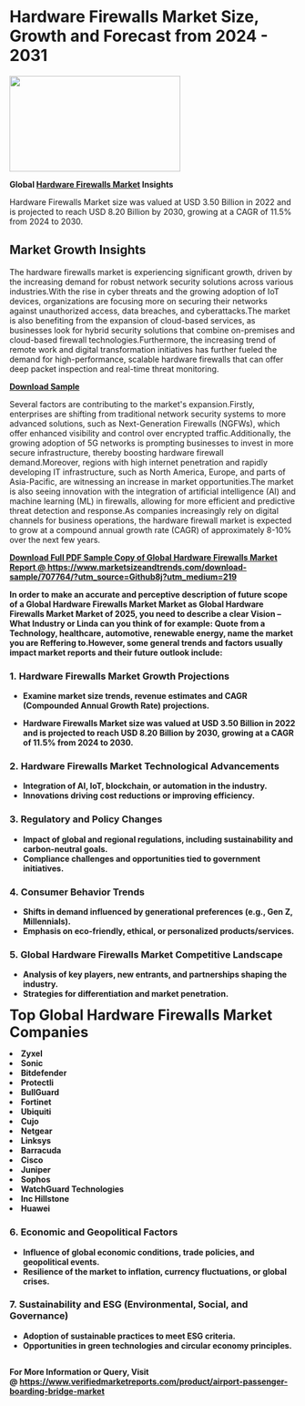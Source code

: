 <H1>Hardware Firewalls Market Size, Growth and Forecast from 2024 - 2031</H1><img class="aligncenter size-medium wp-image-584254" src="https://thirdeyenews.in/wp-content/uploads/2024/09/Global-Market-Research-300x168.jpeg" alt="" width="300" height="168" /><p><strong>Global&nbsp;<a href="https://www.marketsizeandtrends.com/download-sample/707764/?utm_source=Github8j?utm_medium=219">Hardware Firewalls Market</a> Insights</strong></p><p>Hardware Firewalls Market size was valued at USD 3.50 Billion in 2022 and is projected to reach USD 8.20 Billion by 2030, growing at a CAGR of 11.5% from 2024 to 2030.</p><p><h2>Market Growth Insights</h2> <p>The hardware firewalls market is experiencing significant growth, driven by the increasing demand for robust network security solutions across various industries.With the rise in cyber threats and the growing adoption of IoT devices, organizations are focusing more on securing their networks against unauthorized access, data breaches, and cyberattacks.The market is also benefiting from the expansion of cloud-based services, as businesses look for hybrid security solutions that combine on-premises and cloud-based firewall technologies.Furthermore, the increasing trend of remote work and digital transformation initiatives has further fueled the demand for high-performance, scalable hardware firewalls that can offer deep packet inspection and real-time threat monitoring.</p> <p><strong><a href="#">Download Sample</a></strong></p> <p>Several factors are contributing to the market's expansion.Firstly, enterprises are shifting from traditional network security systems to more advanced solutions, such as Next-Generation Firewalls (NGFWs), which offer enhanced visibility and control over encrypted traffic.Additionally, the growing adoption of 5G networks is prompting businesses to invest in more secure infrastructure, thereby boosting hardware firewall demand.Moreover, regions with high internet penetration and rapidly developing IT infrastructure, such as North America, Europe, and parts of Asia-Pacific, are witnessing an increase in market opportunities.The market is also seeing innovation with the integration of artificial intelligence (AI) and machine learning (ML) in firewalls, allowing for more efficient and predictive threat detection and response.As companies increasingly rely on digital channels for business operations, the hardware firewall market is expected to grow at a compound annual growth rate (CAGR) of approximately 8-10% over the next few years.</p> <p><strong><a href="#"></p><p><span class=""><strong>Download Full PDF Sample Copy of Global Hardware Firewalls Market Report</strong> @ <a href="https://www.marketsizeandtrends.com/download-sample/707764/?utm_source=Github8j?utm_medium=219" target="_blank">https://www.marketsizeandtrends.com/download-sample/707764/?utm_source=Github8j?utm_medium=219</a></span></p><p>In order to make an accurate and perceptive description of future scope of a Global&nbsp;Hardware Firewalls Market Market as Global&nbsp;Hardware Firewalls Market Market of 2025, you need to describe a clear Vision &ndash; What Industry or Linda can you think of for example: Quote from a Technology, healthcare, automotive, renewable energy, name the market you are Reffering to.However, some general trends and factors usually impact market reports and their future outlook include:</p><h3>1.&nbsp;<strong>Hardware Firewalls Market Growth Projections</strong></h3><ul><li>Examine market size trends, revenue estimates and CAGR (Compounded Annual Growth Rate) projections.</li><li><p>Hardware Firewalls Market size was valued at USD 3.50 Billion in 2022 and is projected to reach USD 8.20 Billion by 2030, growing at a CAGR of 11.5% from 2024 to 2030.</p></li></ul><h3>2.&nbsp;<strong>Hardware Firewalls Market Technological Advancements</strong></h3><ul><li>Integration of AI, IoT, blockchain, or automation in the industry.</li><li>Innovations driving cost reductions or improving efficiency.</li></ul><h3>3.&nbsp;<strong>Regulatory and Policy Changes</strong></h3><ul><li>Impact of global and regional regulations, including sustainability and carbon-neutral goals.</li><li>Compliance challenges and opportunities tied to government initiatives.</li></ul><h3>4.&nbsp;<strong>Consumer Behavior Trends</strong></h3><ul><li>Shifts in demand influenced by generational preferences (e.g., Gen Z, Millennials).</li><li>Emphasis on eco-friendly, ethical, or personalized products/services.</li></ul><h3>5.&nbsp;<strong>Global Hardware Firewalls Market Competitive Landscape</strong></h3><ul><li>Analysis of key players, new entrants, and partnerships shaping the industry.</li><li>Strategies for differentiation and market penetration.</li></ul><p data-pm-slice="1 1 []"><span style="color: inherit; font-family: inherit; font-size: 25px;">Top Global Hardware Firewalls Market Companies</span></p><div class="" data-test-id=""><p><li>Zyxel</li><li> Sonic</li><li> Bitdefender</li><li> Protectli</li><li> BullGuard</li><li> Fortinet</li><li> Ubiquiti</li><li> Cujo</li><li> Netgear</li><li> Linksys</li><li> Barracuda</li><li> Cisco</li><li> Juniper</li><li> Sophos</li><li> WatchGuard Technologies</li><li> Inc Hillstone</li><li> Huawei</li></p></div><h3>6.&nbsp;<strong>Economic and Geopolitical Factors</strong></h3><ul><li>Influence of global economic conditions, trade policies, and geopolitical events.</li><li>Resilience of the market to inflation, currency fluctuations, or global crises.</li></ul><h3>7.&nbsp;<strong>Sustainability and ESG (Environmental, Social, and Governance)</strong></h3><ul><li>Adoption of sustainable practices to meet ESG criteria.</li><li>Opportunities in green technologies and circular economy principles.</li></ul><h2><strong style="font-size: 14px;">For More Information or Query, Visit @&nbsp;</strong><a style="background-color: #ffffff; font-size: 14px;" href="https://www.marketsizeandtrends.com/report/hardware-firewalls-market/" target="_blank">https://www.verifiedmarketreports.com/product/airport-passenger-boarding-bridge-market</a></h2>